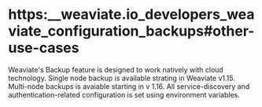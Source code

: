 # https:\_\_weaviate.io_developers_weaviate_configuration_backups#other-use-cases

Weaviate's Backup feature is designed to work natively with cloud technology. Single node backup is available strating in Weaviate v1.15. Multi-node backups is avaiable starting in v 1.16. All service-discovery and authentication-related configuration is set using environment variables.
